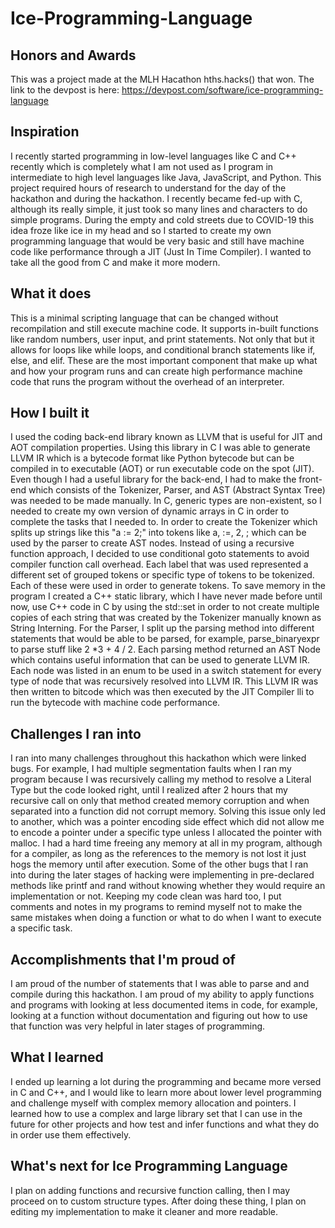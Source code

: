 # Ice-Programming-Language


## Honors and Awards

This was a project made at the MLH Hacathon hths.hacks() that won.
The link to the devpost is here: https://devpost.com/software/ice-programming-language

## Inspiration
I recently started programming in low-level languages like C and C++ recently which is completely what I am not used as I program in intermediate to high level languages like Java, JavaScript, and Python. This project required hours of research to understand for the day of the hackathon and during the hackathon. I recently became fed-up with C, although its really simple, it just took so many lines and characters to do simple programs. During the empty and cold streets due to COVID-19 this idea froze like ice in my head and so I started to create my own programming language that would be very basic and still have machine code like performance through a JIT (Just In Time Compiler). I wanted to take all the good from C and make it more modern.

## What it does
This is a minimal scripting language that can be changed without recompilation and still execute machine code. It supports in-built functions like random numbers, user input, and print statements. Not only that but it allows for loops like while loops, and conditional branch statements like if, else, and elif. These are the most important component that make up what and how your program runs and can create high performance machine code that runs the program without the overhead of an interpreter. 

## How I built it
I used the coding back-end library known as LLVM that is useful for JIT and AOT compilation properties. Using this library in C I was able to generate LLVM IR which is a bytecode format like Python bytecode but can be compiled in to executable (AOT) or run executable code on the spot (JIT). Even though I had a useful library  for the back-end, I had to make the front-end which consists of the Tokenizer, Parser, and AST (Abstract Syntax Tree) was needed to be made manually. In C, generic types are non-existent, so I needed to create my own version of dynamic arrays in C in order to complete the tasks that I needed to.
In order to create the Tokenizer which splits up strings like this "a := 2;" into tokens like a, :=, 2, ; which can be used by the parser to create AST nodes. Instead of using a recursive function approach, I decided to use conditional goto statements to avoid compiler function call overhead. Each label that was used represented a different set of grouped tokens or specific type of tokens to be tokenized. Each of these were used in order to generate tokens. To save memory in the program I created a C++ static library, which I have never made before until now, use C++ code in C by using the std::set in order to not create multiple copies of each string that was created by the Tokenizer manually known as String Interning. For the Parser, I split up the parsing method into different statements that would be able to be parsed, for example, parse_binaryexpr to parse stuff like 2 *3 + 4 / 2. Each parsing method returned an AST Node which contains useful information that can be used to generate LLVM IR. Each node was listed in an enum to be used in a switch statement for every type of node that was recursively resolved into LLVM IR. This LLVM IR was then written to bitcode which was then executed by the JIT Compiler lli to run the bytecode with machine code performance.

## Challenges I ran into
I ran into many challenges throughout this hackathon which were linked bugs. For example, I had multiple segmentation faults when I ran my program because I was recursively calling my method to resolve a Literal Type but the code looked right, until I realized after 2 hours that my recursive call on only that method created memory corruption and when separated into a function did not corrupt memory. Solving this issue only led to another, which was a pointer encoding side effect which did not allow me to encode a pointer under a specific type unless I allocated the pointer with malloc. I had a hard time freeing any memory at all in my program, although for a compiler, as long as the references to the memory is not lost it just hogs the memory until after execution. Some of the other bugs that I ran into during the later stages of hacking were implementing in pre-declared methods like printf and rand without knowing whether they would require an implementation or not. Keeping my code clean was hard too, I put comments and notes in my programs to remind myself not to make the same mistakes when doing a function or what to do when I want to execute a specific task.

## Accomplishments that I'm proud of
I am proud of the number of statements that I was able to parse and and compile during this hackathon. I am proud of my ability to apply functions and programs with looking at less documented items in code, for example, looking at a function without documentation and figuring out how to use that function was very helpful in later stages of programming. 

## What I learned
I ended up learning a lot during the programming and became more versed in C and C++, and I would like to learn more about lower level programming and challenge myself with complex memory allocation and pointers. I learned how to use a complex and large library set that I can use in the future for other projects and how test and infer functions and what they do in order use them effectively.

## What's next for Ice Programming Language
I plan on adding functions and recursive function calling, then I may proceed on to custom structure types. After doing these thing, I plan on editing my implementation to make it cleaner and more readable.
